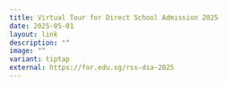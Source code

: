 ```yaml
---
title: Virtual Tour for Direct School Admission 2025
date: 2025-05-01
layout: link
description: ""
image: ""
variant: tiptap
external: https://for.edu.sg/rss-dsa-2025
---
```

